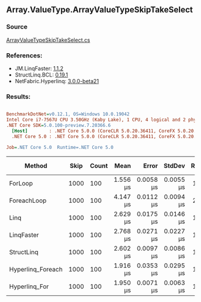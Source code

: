 ﻿## Array.ValueType.ArrayValueTypeSkipTakeSelect

### Source
[ArrayValueTypeSkipTakeSelect.cs](../LinqBenchmarks/Array/ValueType/ArrayValueTypeSkipTakeSelect.cs)

### References:
- JM.LinqFaster: [1.1.2](https://www.nuget.org/packages/JM.LinqFaster/1.1.2)
- StructLinq.BCL: [0.19.1](https://www.nuget.org/packages/StructLinq.BCL/0.19.1)
- NetFabric.Hyperlinq: [3.0.0-beta21](https://www.nuget.org/packages/NetFabric.Hyperlinq/3.0.0-beta21)

### Results:
``` ini

BenchmarkDotNet=v0.12.1, OS=Windows 10.0.19042
Intel Core i7-7567U CPU 3.50GHz (Kaby Lake), 1 CPU, 4 logical and 2 physical cores
.NET Core SDK=5.0.100-preview.7.20366.6
  [Host]        : .NET Core 5.0.0 (CoreCLR 5.0.20.36411, CoreFX 5.0.20.36411), X64 RyuJIT
  .NET Core 5.0 : .NET Core 5.0.0 (CoreCLR 5.0.20.36411, CoreFX 5.0.20.36411), X64 RyuJIT

Job=.NET Core 5.0  Runtime=.NET Core 5.0  

```
|            Method | Skip | Count |     Mean |     Error |    StdDev | Ratio | RatioSD | Code Size |  Gen 0 | Gen 1 | Gen 2 | Allocated | CacheMisses/Op | BranchMispredictions/Op |
|------------------ |----- |------ |---------:|----------:|----------:|------:|--------:|----------:|-------:|------:|------:|----------:|---------------:|------------------------:|
|           ForLoop | 1000 |   100 | 1.556 μs | 0.0058 μs | 0.0055 μs |  1.00 |    0.00 |     411 B |      - |     - |     - |         - |              0 |                       0 |
|       ForeachLoop | 1000 |   100 | 4.147 μs | 0.0112 μs | 0.0094 μs |  2.67 |    0.01 |     658 B | 0.0153 |     - |     - |      32 B |              2 |                       3 |
|              Linq | 1000 |   100 | 2.629 μs | 0.0175 μs | 0.0146 μs |  1.69 |    0.01 |    2220 B | 0.1183 |     - |     - |     248 B |              3 |                       2 |
|        LinqFaster | 1000 |   100 | 2.768 μs | 0.0271 μs | 0.0227 μs |  1.78 |    0.01 |    1386 B | 5.7678 |     - |     - |   12072 B |             17 |                       3 |
|        StructLinq | 1000 |   100 | 2.602 μs | 0.0097 μs | 0.0086 μs |  1.67 |    0.01 |    1711 B | 0.0763 |     - |     - |     160 B |              2 |                       2 |
| Hyperlinq_Foreach | 1000 |   100 | 1.916 μs | 0.0353 μs | 0.0295 μs |  1.23 |    0.02 |    1072 B |      - |     - |     - |         - |              1 |                       1 |
|     Hyperlinq_For | 1000 |   100 | 1.950 μs | 0.0071 μs | 0.0063 μs |  1.25 |    0.01 |    1024 B |      - |     - |     - |         - |              1 |                       1 |
